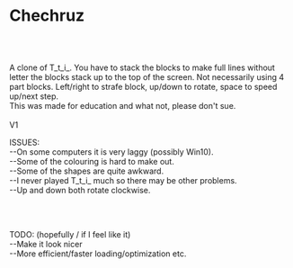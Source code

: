 # Chechruz </br>
</br>
</br>

A clone of T_t_i_. You have to stack the blocks to make full lines without letter the blocks stack up to the top of the screen. Not necessarily using 4 part blocks. Left/right to strafe block, up/down to rotate, space to speed up/next step.</br>
This was made for education and what not, please don't sue.</br>
</br>
V1
</br>

ISSUES: </br>
--On some computers it is very laggy (possibly Win10).</br>
--Some of the colouring is hard to make out.</br>
--Some of the shapes are quite awkward.  </br>
--I never played T_t_i_ much so there may be other problems.</br>
--Up and down both rotate clockwise.</br>

</br>
</br>

TODO: (hopefully / if I feel like it)</br>
--Make it look nicer</br>
--More efficient/faster loading/optimization etc. </br>
</br>
</br>

